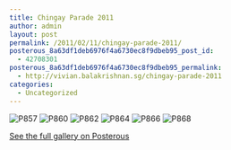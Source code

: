```yaml
---
title: Chingay Parade 2011
author: admin
layout: post
permalink: /2011/02/11/chingay-parade-2011/
posterous_8a63df1deb6976f4a6730ec8f9dbeb95_post_id:
  - 42708301
posterous_8a63df1deb6976f4a6730ec8f9dbeb95_permalink:
  - http://vivian.balakrishnan.sg/chingay-parade-2011
categories:
  - Uncategorized
---
```

<p><img src="http://vivian.balakrishnan.sg/wp-content/uploads/2011/02/p857.jpg.scaled1000-300x224.jpg" alt="P857" />
<img src="http://vivian.balakrishnan.sg/wp-content/uploads/2011/02/p860.jpg.scaled1000-300x224.jpg" alt="P860" />
<img src="http://vivian.balakrishnan.sg/wp-content/uploads/2011/02/p862.jpg.scaled1000-300x224.jpg" alt="P862" />
<img src="http://getfile1.posterous.com/getfile/files.posterous.com/vivianbalakrishnan/nEvFlxovGyoiatgmlcklJInjoCctwAGxpdjjGFuFhxAtHDzHqqBticAzywzB/p864.jpg.scaled500.jpg" alt="P864" />
<img src="http://vivian.balakrishnan.sg/wp-content/uploads/2011/02/p866.jpg.scaled1000-300x224.jpg" alt="P866" />
<img src="http://vivian.balakrishnan.sg/wp-content/uploads/2011/02/p868.jpg.scaled1000-300x224.jpg" alt="P868" /></p>

<p><a href="http://vivian.balakrishnan.sg/chingay-parade-2011">See the full gallery on Posterous</a></p>
